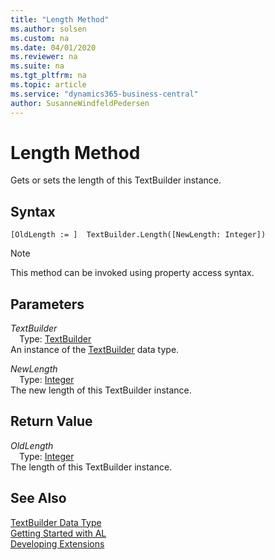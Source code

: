 ```yaml
---
title: "Length Method"
ms.author: solsen
ms.custom: na
ms.date: 04/01/2020
ms.reviewer: na
ms.suite: na
ms.tgt_pltfrm: na
ms.topic: article
ms.service: "dynamics365-business-central"
author: SusanneWindfeldPedersen
---
```

[//]: # (START>DO_NOT_EDIT)
[//]: # (IMPORTANT:Do not edit any of the content between here and the END>DO_NOT_EDIT.)
[//]: # (Any modifications should be made in the .xml files in the ModernDev repo.)
# Length Method
Gets or sets the length of this TextBuilder instance.


## Syntax
```
[OldLength := ]  TextBuilder.Length([NewLength: Integer])
```
> [!NOTE]  
> This method can be invoked using property access syntax.  
## Parameters
*TextBuilder*  
&emsp;Type: [TextBuilder](textbuilder-data-type.md)  
An instance of the [TextBuilder](textbuilder-data-type.md) data type.  

*NewLength*  
&emsp;Type: [Integer](../integer/integer-data-type.md)  
The new length of this TextBuilder instance.  


## Return Value
*OldLength*  
&emsp;Type: [Integer](../integer/integer-data-type.md)  
The length of this TextBuilder instance.  


[//]: # (IMPORTANT: END>DO_NOT_EDIT)
## See Also
[TextBuilder Data Type](textbuilder-data-type.md)  
[Getting Started with AL](../../devenv-get-started.md)  
[Developing Extensions](../../devenv-dev-overview.md)